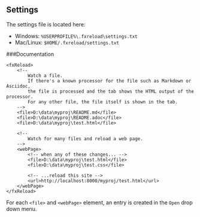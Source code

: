 ## Settings
The settings file is located here:
* Windows: `%USERPROFILE%\.fxreload\settings.txt`
* Mac/Linux: `$HOME/.fxreload/settings.txt`

###Documentation
```
<fxReload>
	<!--
		Watch a file. 
		If there's a known processor for the file such as Markdown or Asciidoc, 
	    the file is processed and the tab shows the HTML output of the processor.
		For any other file, the file itself is shown in the tab.
	-->
    <file>D:\data\myproj\README.md</file>
    <file>D:\data\myproj\README.adoc</file>
    <file>D:\data\myproj\test.html</file>
	
	<!--
		Watch for many files and reload a web page.
	-->
    <webPage>
    	<!-- when any of these changes... -->
        <file>D:\data\myproj\test.html</file>
        <file>D:\data\myproj\test.css</file>
        
        <!-- ...reload this site -->           
        <url>http://localhost:8000/myproj/test.html</url>
    </webPage>
</fxReload>
```

For each `<file>` and `<webPage>` element, an entry is created in the `Open` drop down menu.
